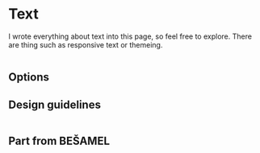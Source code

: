 # Text
I wrote everything about text into this page, so feel free to explore. There are thing such as responsive text or themeing.

``` html sample

```
## Options


## Design guidelines
```

```

## Part from BEŠAMEL
```

```
